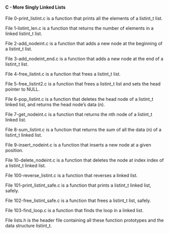 #### C - More Singly Linked Lists

File 0-print_listint.c is a function that prints all the elements of a listint_t list.

File 1-listint_len.c is a function that returns the number of elements in a linked listint_t list.

File 2-add_nodeint.c is a function that adds a new node at the beginning of a listint_t list.

File 3-add_nodeint_end.c is a function that adds a new node at the end of a listint_t list.

File 4-free_listint.c is a function that frees a listint_t list.

File 5-free_listint2.c is a function that frees a listint_t list and sets the head pointer to NULL.

File 6-pop_listint.c is a function that deletes the head node of a listint_t linked list, and returns the head node’s data (n).

File 7-get_nodeint.c is a function that returns the nth node of a listint_t linked list.

File 8-sum_listint.c is a function that returns the sum of all the data (n) of a listint_t linked list.

File 9-insert_nodeint.c is a function that inserts a new node at a given position.

File 10-delete_nodeint.c is a function that deletes the node at index index of a listint_t linked list.

File 100-reverse_listint.c is a function that reverses a linked list.

File 101-print_listint_safe.c is a function that prints a listint_t linked list, safely.

File 102-free_listint_safe.c is a function that frees a listint_t list, safely.

File 103-find_loop.c is a function that finds the loop in a linked list.

File lists.h is the header file containing all these function prototypes and the data structure listint_t.

